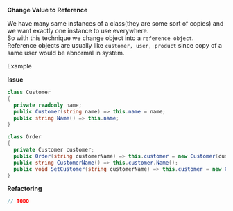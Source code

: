 **Change Value to Reference**

We have many same instances of a class(they are some sort of copies) and we want exactly one instance to use everywhere.  
So with this technique we change object into a `reference object`.  
Reference objects are usually like `customer, user, product` since copy of a same user would be abnormal in system.

Example

__Issue__
```csharp
class Customer
{
  private readonly name;
  public Customer(string name) => this.name = name;
  public string Name() => this.name;
}

class Order
{
  private Customer customer;
  public Order(string customerName) => this.customer = new Customer(customerName);
  public string CustomerName() => this.customer.Name();
  public void SetCustomer(string customerName) => this.customer = new Customer(customerName);
}
```

__Refactoring__

```csharp
// TODO
```
